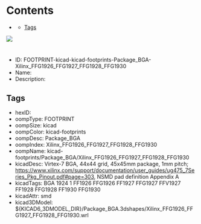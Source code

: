 



Contents
========

* [](#)
	* [Tags](#tags)
  
![][im]
# 

- ID: FOOTPRINT-kicad-kicad-footprints-Package_BGA-Xilinx_FFG1926_FFG1927_FFG1928_FFG1930
- Name: 
- Description: 

## Tags

- hexID: 
- oompType: FOOTPRINT
- oompSize: kicad
- oompColor: kicad-footprints
- oompDesc: Package_BGA
- oompIndex: Xilinx_FFG1926_FFG1927_FFG1928_FFG1930
- oompName: kicad-footprints/Package_BGA/Xilinx_FFG1926_FFG1927_FFG1928_FFG1930
- kicadDesc: Virtex-7 BGA, 44x44 grid, 45x45mm package, 1mm pitch; https://www.xilinx.com/support/documentation/user_guides/ug475_7Series_Pkg_Pinout.pdf#page=303, NSMD pad definition Appendix A
- kicadTags: BGA 1924 1 FF1926 FFG1926 FF1927 FFG1927 FFV1927 FF1928 FFG1928 FF1930 FFG1930
- kicadAttr: smd
- kicad3DModel: ${KICAD6_3DMODEL_DIR}/Package_BGA.3dshapes/Xilinx_FFG1926_FFG1927_FFG1928_FFG1930.wrl



[im]: image.png
